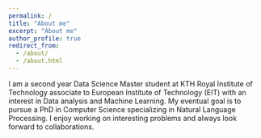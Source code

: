 ```yaml
---
permalink: /
title: "About me"
excerpt: "About me"
author_profile: true
redirect_from:
  - /about/
  - /about.html
---
```


I am a second year Data Science Master student at KTH Royal Institute of Technology associate to European Institute of Technology (EIT) with an interest in Data analysis and Machine Learning. My eventual goal is to pursue a PhD in Computer Science specializing in Natural Language Processing. I enjoy working on interesting problems and always look forward to collaborations.

